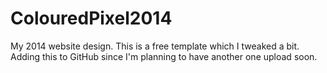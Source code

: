 # ColouredPixel2014
My 2014 website design. This is a free template which I tweaked a bit. Adding this to GitHub since I'm planning to have another one upload soon.
